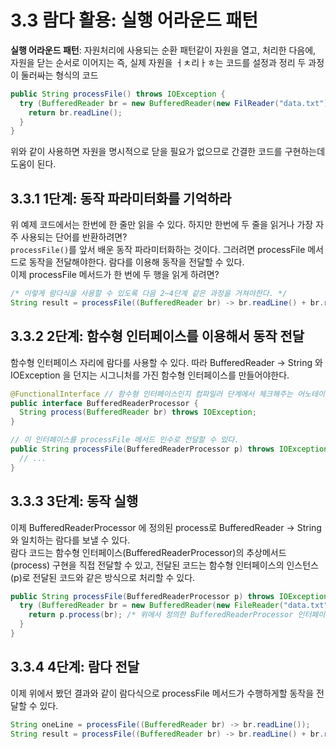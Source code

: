 # 3.3 람다 활용: 실행 어라운드 패턴

**실행 어라운드 패턴**: 자원처리에 사용되는 순환 패턴같이 자원을 열고, 처리한 다음에, 자원을 닫는 순서로 이어지는 즉, 실제 자원을 ㅓㅊ리ㅏㅎ는 코드를 설정과 정리 두 과정이 둘러싸는 형식의 코드

```java
public String processFile() throws IOException {
  try (BufferedReader br = new BufferedReader(new FilReader("data.txt"))) {
    return br.readLine();
  }
}
```

위와 같이 사용하면 자원을 명시적으로 닫을 필요가 없으므로 간결한 코드를 구현하는데 도움이 된다.  

## 3.3.1 1단계: 동작 파라미터화를 기억하라
위 예제 코드에서는 한번에 한 줄만 읽을 수 있다. 하지만 한번에 두 줄을 읽거나 가장 자주 사용되는 단어를 반환하려면?  
`processFile()`를 앞서 배운 동작 파라미터화하는 것이다. 
그러려면 processFile 메서드로 동작을 전달해야한다.
람다를 이용해 동작을 전달할 수 있다.  
이제 processFile 메서드가 한 번에 두 행을 읽게 하려면?
```java
/* 이렇게 람다식을 사용할 수 있도록 다음 2~4단계 같은 과정을 거쳐야한다. */
String result = processFile((BufferedReader br) -> br.readLine() + br.readLine());
```

## 3.3.2 2단계: 함수형 인터페이스를 이용해서 동작 전달
함수형 인터페이스 자리에 람다를 사용할 수 있다.
따라 BufferedReader -> String 와 IOException 을 던지는 시그니처를 가진 함수형 인터페이스를 만들어야한다.  

```java
@FunctionalInterface // 함수형 인터페이스인지 컴파일러 단계에서 체크해주는 어노테이션
public interface BufferedReaderProcessor {
  String process(BufferedReader br) throws IOException;
}

// 이 인터페이스를 processFile 메서드 인수로 전달할 수 있다.
public String processFile(BufferedReaderProcessor p) throws IOException {
  // ...
}
```

## 3.3.3 3단계: 동작 실행
이제 BufferedReaderProcessor 에 정의된 process로 BufferedReader -> String 와 일치하는 람다를 보낼 수 있다.  
람다 코드는 함수형 인터페이스(BufferedReaderProcessor)의 추상메서드(process) 구현을 직접 전달할 수 있고, 전달된 코드는 함수형 인터페이스의 인스턴스(p)로 전달된 코드와 같은 방식으로 처리할 수 있다.
```java
public String processFile(BufferedReaderProcessor p) throws IOException {
  try (BufferedReader br = new BufferedReader(new FileReader("data.txt"))) {
    return p.process(br); /* 위에서 정의한 BufferedReaderProcessor 인터페이스의 process 메서드 */
  }
}
```

## 3.3.4 4단계: 람다 전달
이제 위에서 봤던 결과와 같이 람다식으로 processFile 메서드가 수행하게할 동작을 전달할 수 있다.  
```java
String oneLine = processFile((BufferedReader br) -> br.readLine());
String result = processFile((BufferedReader br) -> br.readLine() + br.readLine());
```
